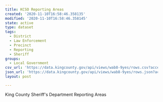 ```yaml
---
title: KCSO Reporting Areas
created: '2020-11-10T16:58:46.358135'
modified: '2020-11-10T16:58:46.358145'
state: active
type: dataset
tags:
  - District
  - Law Enforcement
  - Precinct
  - Reporting
  - Sheriff
groups:
  - Local Government
csv_url: 'https://data.kingcounty.gov/api/views/wab8-9yes/rows.csv?accessType=DOWNLOAD'
json_url: 'https://data.kingcounty.gov/api/views/wab8-9yes/rows.json?accessType=DOWNLOAD'
layout: post

---
```

King County Sheriff's Department Reporting Areas
